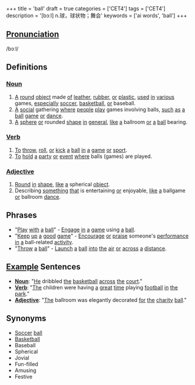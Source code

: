 +++
title = 'ball'
draft = true
categories = ['CET4']
tags = ['CET4']
description = '[bɔːl] n.球，球状物；舞会'
keywords = ['ai words', 'ball']
+++

## [Pronunciation](/post/pronunciation/)
/bɔːl/

## Definitions
### [Noun](/post/noun/)
1. [A](/post/a/) [round](/post/round/) [object](/post/object/) made [of](/post/of/) [leather](/post/leather/), [rubber](/post/rubber/), [or](/post/or/) [plastic](/post/plastic/), [used](/post/used/) [in](/post/in/) [various](/post/various/) games, [especially](/post/especially/) [soccer](/post/soccer/), [basketball](/post/basketball/), [or](/post/or/) baseball.
2. [A](/post/a/) [social](/post/social/) gathering [where](/post/where/) [people](/post/people/) [play](/post/play/) games involving balls, [such](/post/such/) [as](/post/as/) [a](/post/a/) [ball](/post/ball/) [game](/post/game/) [or](/post/or/) [dance](/post/dance/).
3. [A](/post/a/) [sphere](/post/sphere/) [or](/post/or/) rounded [shape](/post/shape/) [in](/post/in/) [general](/post/general/), [like](/post/like/) [a](/post/a/) ballroom [or](/post/or/) [a](/post/a/) [ball](/post/ball/) bearing.

### [Verb](/post/verb/)
1. [To](/post/to/) [throw](/post/throw/), [roll](/post/roll/), [or](/post/or/) [kick](/post/kick/) [a](/post/a/) [ball](/post/ball/) [in](/post/in/) [a](/post/a/) [game](/post/game/) [or](/post/or/) [sport](/post/sport/).
2. [To](/post/to/) [hold](/post/hold/) [a](/post/a/) [party](/post/party/) [or](/post/or/) [event](/post/event/) [where](/post/where/) balls (games) are played.

### [Adjective](/post/adjective/)
1. [Round](/post/round/) [in](/post/in/) [shape](/post/shape/), [like](/post/like/) [a](/post/a/) spherical [object](/post/object/).
2. Describing [something](/post/something/) [that](/post/that/) is entertaining [or](/post/or/) enjoyable, [like](/post/like/) [a](/post/a/) ballgame [or](/post/or/) ballroom [dance](/post/dance/).

## Phrases
- "[Play](/post/play/) [with](/post/with/) [a](/post/a/) [ball](/post/ball/)" - [Engage](/post/engage/) [in](/post/in/) [a](/post/a/) [game](/post/game/) using [a](/post/a/) [ball](/post/ball/).
- "[Keep](/post/keep/) [up](/post/up/) [a](/post/a/) [good](/post/good/) [game](/post/game/)" - [Encourage](/post/encourage/) [or](/post/or/) [praise](/post/praise/) someone's [performance](/post/performance/) [in](/post/in/) [a](/post/a/) ball-related [activity](/post/activity/).
- "[Throw](/post/throw/) [a](/post/a/) [ball](/post/ball/)" - [Launch](/post/launch/) [a](/post/a/) [ball](/post/ball/) [into](/post/into/) [the](/post/the/) [air](/post/air/) [or](/post/or/) [across](/post/across/) [a](/post/a/) [distance](/post/distance/).

## [Example](/post/example/) Sentences
- **[Noun](/post/noun/)**: "[He](/post/he/) dribbled [the](/post/the/) [basketball](/post/basketball/) [across](/post/across/) [the](/post/the/) [court](/post/court/)."
- **[Verb](/post/verb/)**: "[The](/post/the/) children were having [a](/post/a/) [great](/post/great/) [time](/post/time/) playing [football](/post/football/) [in](/post/in/) [the](/post/the/) [park](/post/park/)."
- **[Adjective](/post/adjective/)**: "[The](/post/the/) ballroom was elegantly decorated [for](/post/for/) [the](/post/the/) [charity](/post/charity/) [ball](/post/ball/)."

## Synonyms
- [Soccer](/post/soccer/) [ball](/post/ball/)
- [Basketball](/post/basketball/)
- Baseball
- Spherical
- Jovial
- Fun-filled
- Amusing
- Festive
